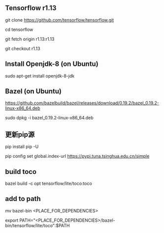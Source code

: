 ## Tensorflow r1.13

git clone https://github.com/tensorflow/tensorflow.git

cd tensorflow

git fetch origin r1.13:r1.13

git checkout r1.13

## Install Openjdk-8 (on Ubuntu)
sudo apt-get install openjdk-8-jdk

## Bazel (on Ubuntu)
https://github.com/bazelbuild/bazel/releases/download/0.19.2/bazel_0.19.2-linux-x86_64.deb

sudo dpkg -i bazel_0.19.2-linux-x86_64.deb

## 更新pip源
pip install pip -U

pip config set global.index-url https://pypi.tuna.tsinghua.edu.cn/simple

## build toco
bazel build -c opt tensorflow/lite/toco:toco

## add to path
mv bazel-bin <PLACE_FOR_DEPENDENCIES>

export PATH="<PLACE_FOR_DEPENDENCIES>/bazel-bin/tensorflow/lite/toco":$PATH


